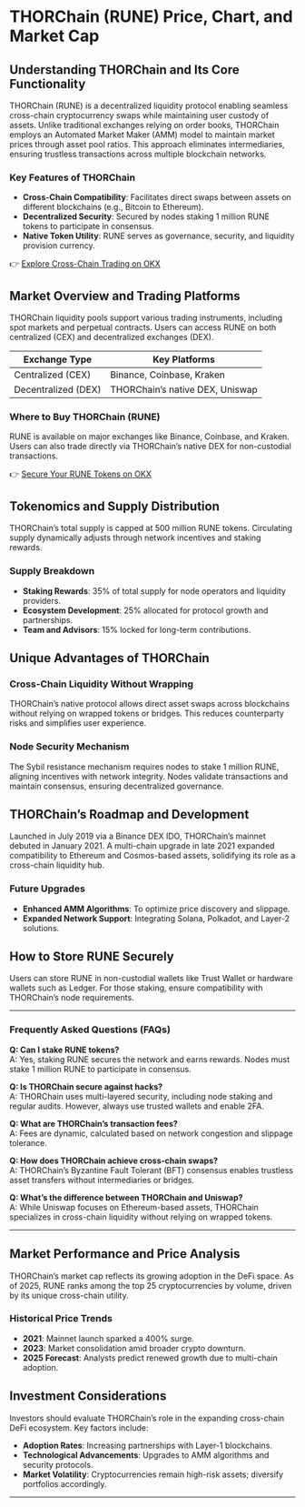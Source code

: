 # THORChain (RUNE) Price, Chart, and Market Cap  

## Understanding THORChain and Its Core Functionality  

THORChain (RUNE) is a decentralized liquidity protocol enabling seamless cross-chain cryptocurrency swaps while maintaining user custody of assets. Unlike traditional exchanges relying on order books, THORChain employs an Automated Market Maker (AMM) model to maintain market prices through asset pool ratios. This approach eliminates intermediaries, ensuring trustless transactions across multiple blockchain networks.  

### Key Features of THORChain  
- **Cross-Chain Compatibility**: Facilitates direct swaps between assets on different blockchains (e.g., Bitcoin to Ethereum).  
- **Decentralized Security**: Secured by nodes staking 1 million RUNE tokens to participate in consensus.  
- **Native Token Utility**: RUNE serves as governance, security, and liquidity provision currency.  

👉 [Explore Cross-Chain Trading on OKX](https://bit.ly/okx-bonus)  

## Market Overview and Trading Platforms  

THORChain liquidity pools support various trading instruments, including spot markets and perpetual contracts. Users can access RUNE on both centralized (CEX) and decentralized exchanges (DEX).  

| Exchange Type | Key Platforms |  
|---------------|---------------|  
| Centralized (CEX) | Binance, Coinbase, Kraken |  
| Decentralized (DEX) | THORChain’s native DEX, Uniswap |  

### Where to Buy THORChain (RUNE)  
RUNE is available on major exchanges like Binance, Coinbase, and Kraken. Users can also trade directly via THORChain’s native DEX for non-custodial transactions.  

👉 [Secure Your RUNE Tokens on OKX](https://bit.ly/okx-bonus)  

## Tokenomics and Supply Distribution  

THORChain’s total supply is capped at 500 million RUNE tokens. Circulating supply dynamically adjusts through network incentives and staking rewards.  

### Supply Breakdown  
- **Staking Rewards**: 35% of total supply for node operators and liquidity providers.  
- **Ecosystem Development**: 25% allocated for protocol growth and partnerships.  
- **Team and Advisors**: 15% locked for long-term contributions.  

## Unique Advantages of THORChain  

### Cross-Chain Liquidity Without Wrapping  
THORChain’s native protocol allows direct asset swaps across blockchains without relying on wrapped tokens or bridges. This reduces counterparty risks and simplifies user experience.  

### Node Security Mechanism  
The Sybil resistance mechanism requires nodes to stake 1 million RUNE, aligning incentives with network integrity. Nodes validate transactions and maintain consensus, ensuring decentralized governance.  

## THORChain’s Roadmap and Development  

Launched in July 2019 via a Binance DEX IDO, THORChain’s mainnet debuted in January 2021. A multi-chain upgrade in late 2021 expanded compatibility to Ethereum and Cosmos-based assets, solidifying its role as a cross-chain liquidity hub.  

### Future Upgrades  
- **Enhanced AMM Algorithms**: To optimize price discovery and slippage.  
- **Expanded Network Support**: Integrating Solana, Polkadot, and Layer-2 solutions.  

## How to Store RUNE Securely  

Users can store RUNE in non-custodial wallets like Trust Wallet or hardware wallets such as Ledger. For those staking, ensure compatibility with THORChain’s node requirements.  

---

### Frequently Asked Questions (FAQs)  

**Q: Can I stake RUNE tokens?**  
A: Yes, staking RUNE secures the network and earns rewards. Nodes must stake 1 million RUNE to participate in consensus.  

**Q: Is THORChain secure against hacks?**  
A: THORChain uses multi-layered security, including node staking and regular audits. However, always use trusted wallets and enable 2FA.  

**Q: What are THORChain’s transaction fees?**  
A: Fees are dynamic, calculated based on network congestion and slippage tolerance.  

**Q: How does THORChain achieve cross-chain swaps?**  
A: THORChain’s Byzantine Fault Tolerant (BFT) consensus enables trustless asset transfers without intermediaries or bridges.  

**Q: What’s the difference between THORChain and Uniswap?**  
A: While Uniswap focuses on Ethereum-based assets, THORChain specializes in cross-chain liquidity without relying on wrapped tokens.  

---

## Market Performance and Price Analysis  

THORChain’s market cap reflects its growing adoption in the DeFi space. As of 2025, RUNE ranks among the top 25 cryptocurrencies by volume, driven by its unique cross-chain utility.  

### Historical Price Trends  
- **2021**: Mainnet launch sparked a 400% surge.  
- **2023**: Market consolidation amid broader crypto downturn.  
- **2025 Forecast**: Analysts predict renewed growth due to multi-chain adoption.  

## Investment Considerations  

Investors should evaluate THORChain’s role in the expanding cross-chain DeFi ecosystem. Key factors include:  
- **Adoption Rates**: Increasing partnerships with Layer-1 blockchains.  
- **Technological Advancements**: Upgrades to AMM algorithms and security protocols.  
- **Market Volatility**: Cryptocurrencies remain high-risk assets; diversify portfolios accordingly.  

---

